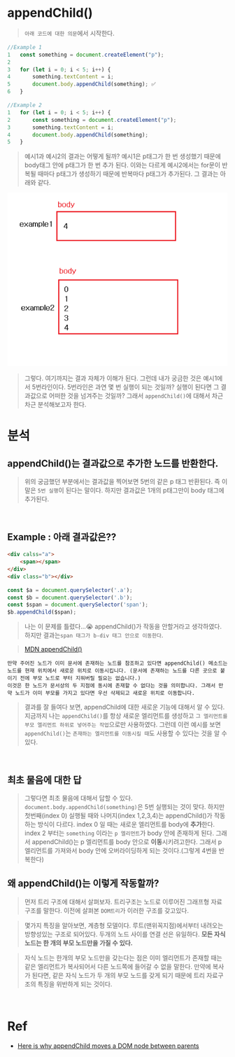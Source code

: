 # appendChild()

> `아래 코드에 대한 의문`에서 시작한다.

```javascript
//Example 1
1   const something = document.createElement("p");
2
3   for (let i = 0; i < 5; i++) {
4       something.textContent = i;
5       document.body.appendChild(something); ✅
6   }
```

```javascript
//Example 2
1   for (let i = 0; i < 5; i++) {
2       const something = document.createElement("p");
3       something.textContent = i;
4       document.body.appendChild(something);
5   }
```

> 예시1과 예시2의 결과는 어떻게 될까? 예시1은 p태그가 한 번 생성했기 때문에 body태그 안에 p태그가 한 번 추가 된다. 이와는 다르게 예시2에서는 for문이 반복될 때마다 p태그가 생성하기 때문에 반복마다 p태그가 추가된다. 그 결과는 아래와 같다.

![result](appendchild.png)

> 그렇다. 여기까지는 결과 자체가 이해가 된다. 그런데 내가 궁금한 것은 예시1에서 5번라인이다. 5번라인은 과연 몇 번 실행이 되는 것일까? 실행이 된다면 그 결과값으로 어떠한 것을 넘겨주는 것일까? 그래서 `appendChild()`에 대해서 차근 차근 분석해보고자 한다.

# 분석

## appendChild()는 결과값으로 추가한 노드를 반환한다.

> 위의 궁금했던 부분에서는 결과값을 찍어보면 5번의 같은 p 태그 반환된다. 즉 이 말은 `5번 실행`이 된다는 말이다. 하지만 결과값은 1개의 p태그만이 body 태그에 추가된다.

<br />

## Example : 아래 결과값은??

```HTML
<div calss="a">
    <span></span>
</div>
<div class="b"></div>
```

```javascript
const $a = document.querySelector('.a');
const $b = document.querySelector('.b');
const $span = document.querySelector('span');
$b.appendChild($span);
```

> 나는 이 문제를 틀렸다...😭 appendChild()가 작동을 안할거라고 생각하였다. 하지만 결과는`span 태그가 b-div 태그 안으로 이동한다`.

> [MDN appendChild()](https://developer.mozilla.org/ko/docs/Web/API/Node/appendChild)

```
만약 주어진 노드가 이미 문서에 존재하는 노드를 참조하고 있다면 appendChild() 메소드는 노드를 현재 위치에서 새로운 위치로 이동시킵니다. (문서에 존재하는 노드를 다른 곳으로 붙이기 전에 부모 노드로 부터 지워버릴 필요는 없습니다.)
이것은 한 노드가 문서상의 두 지점에 동시에 존재할 수 없다는 것을 의미합니다. 그래서 만약 노드가 이미 부모를 가지고 있다면 우선 삭제되고 새로운 위치로 이동합니다.
```

> 결과를 잘 들여다 보면, appendChild에 대한 새로운 기능에 대해서 알 수 있다. 지금까지 나는 `appendChild()`를 항상 새로운 엘리먼트를 생성하고 `그 엘리먼트를 부모 엘리먼트 하위로 넣어주는 작업`으로만 사용하였다. 그런데 이런 예시를 보면 `appendChild()`는 `존재하는 엘리먼트를 이동시킬 때`도 사용할 수 있다는 것을 알 수 있다.

<br />

## 최초 물음에 대한 답

> 그렇다면 최초 물음에 대해서 답할 수 있다. `document.body.appendChild(something)`은 5번 실행되는 것이 맞다. 하지만 첫번째(index 0) 실행될 때와 나머지(index 1,2,3,4)는 appendChild()가 작동하는 방식이 다르다. index 0 일 때는 새로운 엘리먼트를 body에 **추가**한다. index 2 부터는 `something` 이라는 `p 엘리먼트`가 body 안에 존재하게 된다. 그래서 appendChild()는 p 엘리먼트를 body 안으로 **이동**시키려고한다. 그래서 p 엘리먼트를 가져와서 body 안에 오버라이딩하게 되는 것이다.(그렇게 4번을 반복한다)

## 왜 appendChild()는 이렇게 작동할까?

> 먼저 트리 구조에 대해서 살펴보자. 트리구조는 노드로 이루어진 그래프형 자료구조를 말한다. 이전에 살펴본 `DOM트리`가 이러한 구조를 갖고있다.

> 몇가지 특징을 알아보면, 계층형 모델이다. 루트(맨위꼭지점)에서부터 내려오는 방향성있는 구조로 되어있다. 두개의 노드 사이를 연결 선은 유일하다. **모든 자식 노드는 한 개의 부모 노드만을 가질 수 있다.**

> 자식 노드는 한개의 부모 노드만을 갖는다는 점은 이미 엘리먼트가 존재할 때는 같은 엘리먼트가 복사되어서 다른 노드쪽에 들어갈 수 없을 말한다. 만약에 복사가 된다면, 같은 자식 노드가 두 개의 부모 노드를 갖게 되기 때문에 트리 자료구조의 특징을 위반하게 되는 것이다.

<br/>

# Ref

-   [Here is why appendChild moves a DOM node between parents](https://indepth.dev/here-is-why-appendchild-moves-a-dom-node-between-parents/)
